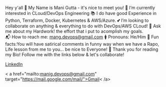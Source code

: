 Hey y'all 👋 My Name is Mani Gutta - it's nice to meet you!
👀 I’m currently interested in CLoud/DevOps Engineering
📚 I do have good Experience in Python, Terraform, Docker, Kubernetes & AWS/Azure.
💕 I’m looking to collaborate on anything & everything to do with DevOps/AWS CLoud!
💬 Ask me about my Hardwork! the effort that i put to acomplish my goals.   
📬 How to reach me: mang.devops@gmail.com
🚺 Pronouns: He/Him
🎉 Fun facts:You will have satirical comments in funny way when we have a Rapo, Life lesson from me to you... be nice to Everyone!
💙 Thank you for reading my Bio! Follow me with the links below & let's collaborate!

<a href="https://www.linkedin.com/" target="www.linkedin.com/in/mani-g-05b00516a">LinkedIn</a>

< a href="mailto:manig.devops@gmail.com" target="https://mail.google.com/mail/">Gmail< /a>
